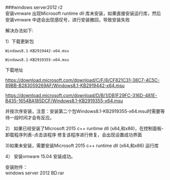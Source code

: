 ###windows server2012 r2   
安装vmware 出现Microsoft runtime dll 库未安装，如果直接安装运行库，然后安装vmware 中途会出现感叹号，进行安装撤回，导致安装失败

解决办法如下:

1）下载更新包

    Windows8.1-KB2919442-x64.msu
    
    Windows8.1-KB2919355-x64.msu

下载地址

https://download.microsoft.com/download/C/F/8/CF821C31-38C7-4C5C-89BB-B283059269AF/Windows8.1-KB2919442-x64.msu

https://download.microsoft.com/download/D/B/1/DB1F29FC-316D-481E-B435-1654BA185DCF/Windows8.1-KB2919355-x64.msu

并按次序安装，注意：安装第二个包Windows8.1-KB2919355-x64.msu时需要等待一段时间才会有反应。

2） 如果已经安装了Microsoft 2015 c++ runtime dll (x64,和x86)，在控制面板-卸载程序列表-点击该程序 修复该程序进行修复，会出现设置成功界面

3)如果未安装，需要安装Microsoft 2015 c++ runtime dll (x64,和x86) 运行库

4） 安装vmware 15.04 安装成功。

安装附件：  
  windows server 2012 BD.rar

